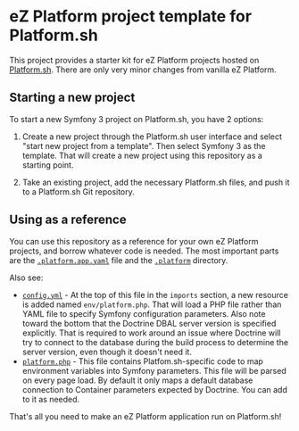 # eZ Platform project template for Platform.sh

This project provides a starter kit for eZ Platform projects hosted on [Platform.sh](http://platform.sh).  There are only very minor changes from vanilla eZ Platform.

## Starting a new project

To start a new Symfony 3 project on Platform.sh, you have 2 options:

1. Create a new project through the Platform.sh user interface and select "start    new project from a template".  Then select Symfony 3 as the template. That will create a new project using this repository as a starting point.

2. Take an existing project, add the necessary Platform.sh files, and push it to a Platform.sh Git repository.

## Using as a reference

You can use this repository as a reference for your own eZ Platform projects, and borrow whatever code is needed.  The most important parts are the [`.platform.app.yaml`](/.platform.app.yaml) file and the [`.platform`](/.platform) directory.

Also see:

* [`config.yml`](/app/config/config.yaml) - At the top of this file in the `imports` section, a new resource is added named `env/platform.php`.  That will load a PHP file rather than YAML file to specify Symfony configuration parameters.  Also note toward the bottom that the Doctrine DBAL server version is specified explicitly.  That is required to work around an issue where Doctrine will try to connect to the database during the build process to determine the server version, even though it doesn't need it.
* [`platform.php`](/app/config/env/parameters_platform.php) - This file contains Platfom.sh-specific code to map environment variables into Symfony parameters.  This file will be parsed on every page load.  By default it only maps a default database connection to Container parameters expected by Doctrine.  You can add to it as needed.

That's all you need to make an eZ Platform application run on Platform.sh!

